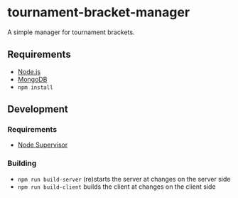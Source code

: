 # tournament-bracket-manager
A simple manager for tournament brackets.

## Requirements
* [Node.js](https://nodejs.org)
* [MongoDB](https://www.mongodb.com)
* `npm install`

## Development
### Requirements
* [Node Supervisor](https://www.npmjs.com/package/supervisor)

### Building
* `npm run build-server` (re)starts the server at changes on the server side
* `npm run build-client` builds the client at changes on the client side

